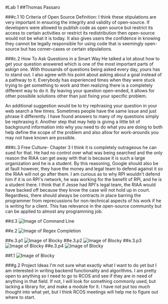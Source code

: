 #Lab 1
##Thomas Passaro

###c.1 10 Criteria of Open Source Definition:
  I think these stipulations are very important in ensuring the integrity and validity of open-source. If developers were allowed to publish code as open source but restrict its access to certain activities or restrict its redistribution then open-source would not be what it is today. It also gives users the confidence in knowing they cannot be legally responsible for using code that is seemingly open-source but has corner-cases or certain stipulations. 
  
###c.2 How To Ask Questions in a Smart Way
  He talked a lot about how to get your question answered which is one of the most important parts of askign one. With thousands of questions being asked every day, yours has to stand out. I also agree with his point about asking about a goal instead of a pathway to it. Everybody has experienced times when they were stuck trying to get something to work and then realizing there is a completely different way to do it. By leaving your question open-ended, it allows for other possibile solutions other than just fixing your specific problem. 
  
  An additional suggestion would be to try rephrasing your question in your web search a few times. Sometimes people have the same issue and just phrase it differently. I have found answers to many of my questions simply be rephrasing it. Another step that may help is giving a little bit of background information into why you need to do what you are doing to both help define the scope of the problem and also allow for work-arounds you may not have known are possible.
  
###c.3 Free Culture- Chapter 3
  I think it is completely outrageous he can sued for that. He had no control over what was being searched and the only reason the RIAA can get away with that is because it is such a large organization and he is a student. By this reasoning, Google should also be at fault however, they have the money and legal team to defend against it so the RIAA will not go after them. I am curious as to why RPI wouldn't defend him if it is on RPI's network, he was working for the benefit of RPI, and he is a student there. I think that if Jesse had RPI's legal team, the RIAA would have backed off because they know the case will not hold up in court. Regardless, there should always be contracts in place barring the programmer from reprecussions for non-technical aspects of his work if he is writing for a client. This has relevance in the open-source community but can be applied to almost any programming job.
  
##d.3 ![Image of Command Line](https://github.com/tjpassaro/Open-Source-Labs/blob/master/lab1/man_tree.png)
  
##e.2 ![Image of Regex Completion](https://github.com/tjpassaro/Open-Source-Labs/blob/master/lab1/lab1_e.2.png)

##e.3.p1 ![Image of Blocky](https://github.com/tjpassaro/Open-Source-Labs/blob/master/lab1/p1.png)
##e.3.p2 ![Image of Blocky](https://github.com/tjpassaro/Open-Source-Labs/blob/master/lab1/p2.png)
##e.3.p3 ![Image of Blocky](https://github.com/tjpassaro/Open-Source-Labs/blob/master/lab1/p3.png)
##e.3.p4 ![Image of Blocky](https://github.com/tjpassaro/Open-Source-Labs/blob/master/lab1/p4.png)

##f.1 ![Image of Blocky](https://github.com/tjpassaro/Open-Source-Labs/blob/master/lab1/blocky.png)

###g.2 Project Ideas
  I'm not sure what exactly what I want to do yet but I am interested in writing backend functionality and algorithms. I am pretty open to anything so I need to go to RCOS and see if they are in need of anything in that field. If not, I will look for something commonly used, but lacking a library for, and make a module for it. I have not put too much thought into what yet, but I think RCOS meetings will help me to figure out where to start.
